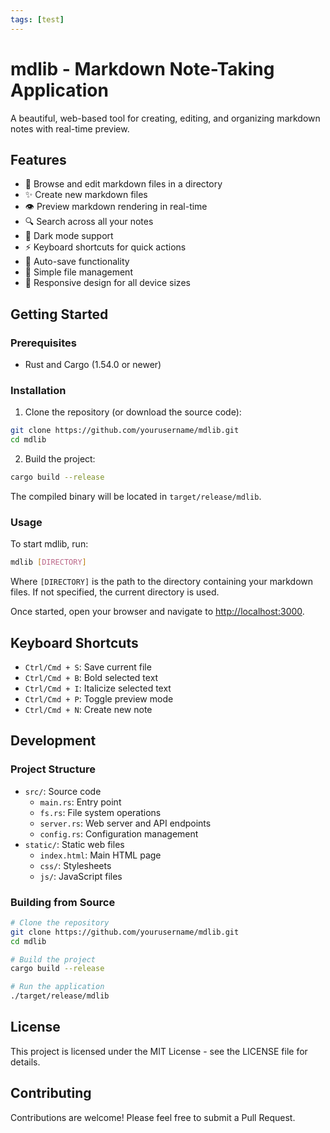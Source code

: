 ```yaml
---
tags: [test]
---
```


# mdlib - Markdown Note-Taking Application

A beautiful, web-based tool for creating, editing, and organizing markdown notes with real-time preview.

## Features

- 📝 Browse and edit markdown files in a directory
- ✨ Create new markdown files
- 👁️ Preview markdown rendering in real-time
- 🔍 Search across all your notes
- 🌙 Dark mode support
- ⚡ Keyboard shortcuts for quick actions
- 🔄 Auto-save functionality
- 💾 Simple file management
- 📱 Responsive design for all device sizes

## Getting Started

### Prerequisites

- Rust and Cargo (1.54.0 or newer)

### Installation

1. Clone the repository (or download the source code):

```bash
git clone https://github.com/yourusername/mdlib.git
cd mdlib
```

2. Build the project:

```bash
cargo build --release
```

The compiled binary will be located in `target/release/mdlib`.

### Usage

To start mdlib, run:

```bash
mdlib [DIRECTORY]
```

Where `[DIRECTORY]` is the path to the directory containing your markdown files. If not specified, the current directory is used.

Once started, open your browser and navigate to [http://localhost:3000](http://localhost:3000).

## Keyboard Shortcuts

- `Ctrl/Cmd + S`: Save current file
- `Ctrl/Cmd + B`: Bold selected text
- `Ctrl/Cmd + I`: Italicize selected text
- `Ctrl/Cmd + P`: Toggle preview mode
- `Ctrl/Cmd + N`: Create new note

## Development

### Project Structure

- `src/`: Source code
  - `main.rs`: Entry point
  - `fs.rs`: File system operations
  - `server.rs`: Web server and API endpoints
  - `config.rs`: Configuration management
- `static/`: Static web files
  - `index.html`: Main HTML page
  - `css/`: Stylesheets
  - `js/`: JavaScript files

### Building from Source

```bash
# Clone the repository
git clone https://github.com/yourusername/mdlib.git
cd mdlib

# Build the project
cargo build --release

# Run the application
./target/release/mdlib
```


## License

This project is licensed under the MIT License - see the LICENSE file for details.

## Contributing

Contributions are welcome! Please feel free to submit a Pull Request. 